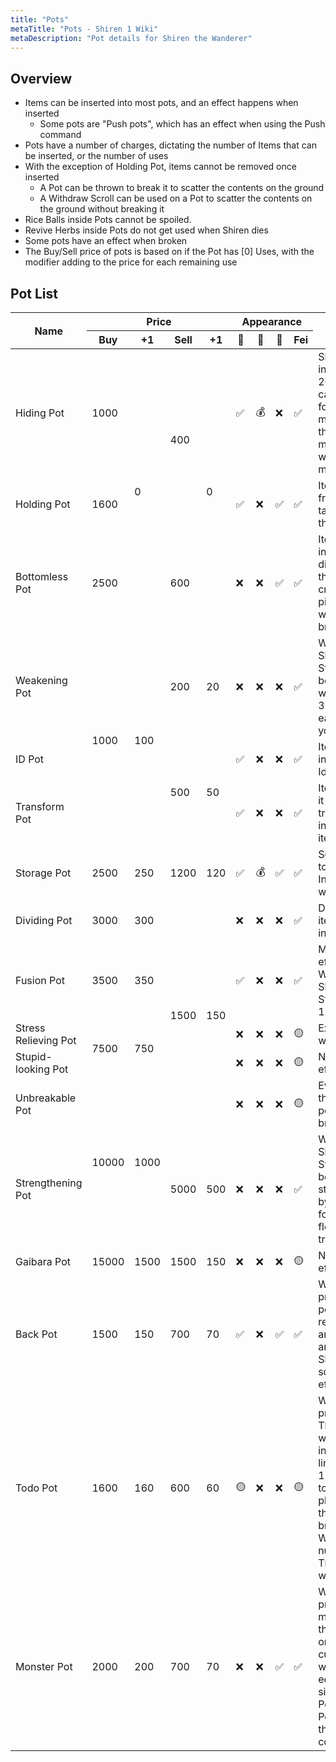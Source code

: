 ```yaml
---
title: "Pots"
metaTitle: "Pots - Shiren 1 Wiki"
metaDescription: "Pot details for Shiren the Wanderer"
---
```


## Overview

- Items can be inserted into most pots, and an effect happens when inserted
  - Some pots are "Push pots", which has an effect when using the Push command
- Pots have a number of charges, dictating the number of Items that can be inserted,
  or the number of uses
- With the exception of Holding Pot, items cannot be removed once inserted
  - A Pot can be thrown to break it to scatter the contents on the ground
  - A Withdraw Scroll can be used on a Pot to scatter the contents on the ground
  without breaking it
- Rice Balls inside Pots cannot be spoiled.
- Revive Herbs inside Pots do not get used when Shiren dies
- Some pots have an effect when broken
- The Buy/Sell price of pots is based on if the Pot has [0] Uses, with the modifier
  adding to the price for each remaining use

## Pot List

<table class="itemListCentered">
  <thead>
    <tr>
      <th rowspan="2">Name</th>
      <th colspan="4">Price</th>
      <th colspan="4">Appearance</th>
      <th rowspan="2">Notes</th>
    </tr>
    <tr>
      <th>Buy</td>
      <th>+1</td>
      <th>Sell</td>
      <th>+1</td>
      <th>🗻</td>
      <th>📜</td>
      <th>🍖</td>
      <th>Fei</td>
    </tr>
  <thead>
  <tbody>
    <tr>
      <td class="priceTableName">Hiding Pot</td>
      <td>1000</td>
      <td rowspan="3">0</td>
      <td rowspan="2">400</td>
      <td rowspan="3">0</td>
      <td>✅</td>
      <td>💰</td>
      <td>❌</td>
      <td>✅</td>
      <td class="leftText">Shiren hides in the pot for 20 turns and cannot be found
      by monsters. If thrown at a monster, it will trap the monster</td>
    </tr>
    <tr>
      <td class="priceTableName">Holding Pot</td>
      <td>1600</td>
      <td>✅</td>
      <td>❌</td>
      <td>✅</td>
      <td>✅</td>
      <td class="leftText">Items can freely be taken out of the Pot</td>
    </tr>
    <tr>
      <td class="priceTableName">Bottomless Pot</td>
      <td>2500</td>
      <td>600</td>
      <td>❌</td>
      <td>❌</td>
      <td>✅</td>
      <td>✅</td>
      <td class="leftText">Items placed in it will disappear. If thrown, it will
      create a pitfall trap where it broke.</td>
    </tr>
    <tr>
      <td class="priceTableName">Weakening Pot</td>
      <td rowspan="3">1000</td>
      <td rowspan="3">100</td>
      <td>200</td>
      <td>20</td>
      <td>❌</td>
      <td>❌</td>
      <td>❌</td>
      <td>✅</td>
      <td class="leftText">Weapons, Shields, and Staves will be weakened by 3 points
      for each floor you travel.</td>
    </tr>
    <tr>
      <td class="priceTableName">ID Pot</td>
      <td rowspan="2">500</td>
      <td rowspan="2">50</td>
      <td>✅</td>
      <td>❌</td>
      <td>❌</td>
      <td>✅</td>
      <td class="leftText">Items placed in it become Identified</td>
    </tr>
    <tr>
      <td class="priceTableName">Transform Pot</td>
      <td>✅</td>
      <td>❌</td>
      <td>❌</td>
      <td>✅</td>
      <td class="leftText">Items placed it will transform into another item</td>
    </tr>
    <tr>
      <td class="priceTableName">Storage Pot</td>
      <td>2500</td>
      <td>250</td>
      <td>1200</td>
      <td>120</td>
      <td>✅</td>
      <td>💰</td>
      <td>✅</td>
      <td>✅</td>
      <td class="leftText">Sends item to the Valley Inn warehouse</td>
    </tr>
    <tr>
      <td class="priceTableName">Dividing Pot</td>
      <td>3000</td>
      <td>300</td>
      <td rowspan="5">1500</td>
      <td rowspan="5">150</td>
      <td>❌</td>
      <td>❌</td>
      <td>❌</td>
      <td>✅</td>
      <td class="leftText">Duplicates items placed in it</td>
    </tr>
    <tr>
      <td class="priceTableName">Fusion Pot</td>
      <td>3500</td>
      <td>350</td>
      <td>✅</td>
      <td>❌</td>
      <td>❌</td>
      <td>✅</td>
      <td class="leftText">Merges effects of Weapons, Shields, Staves into 1.</td>
    </tr>
    <tr>
      <td class="priceTableName">Stress Relieving Pot</td>
      <td rowspan="2">7500</td>
      <td rowspan="2">750</td>
      <td>❌</td>
      <td>❌</td>
      <td>❌</td>
      <td>🟡</td>
      <td class="leftText">Explodes when broken</td>
    </tr>
    <tr>
      <td class="priceTableName">Stupid-looking Pot</td>
      <td>❌</td>
      <td>❌</td>
      <td>❌</td>
      <td>🟡</td>
      <td class="leftText">No special effects</td>
    </tr>
    <tr>
      <td class="priceTableName">Unbreakable Pot</td>
      <td rowspan="2">10000</td>
      <td rowspan="2">1000</td>
      <td>❌</td>
      <td>❌</td>
      <td>❌</td>
      <td>🟡</td>
      <td class="leftText">Even when thrown, this pot does not break</td>
    </tr>
    <tr>
      <td class="priceTableName">Strengthening Pot</td>
      <td>5000</td>
      <td>500</td>
      <td>❌</td>
      <td>❌</td>
      <td>❌</td>
      <td>✅</td>
      <td class="leftText">Weapons, Shields, and Staves will be strengthened by
      1 point for each floor you travel.</td>
    </tr>
    <tr>
      <td class="priceTableName">Gaibara Pot</td>
      <td>15000</td>
      <td>1500</td>
      <td>1500</td>
      <td>150</td>
      <td>❌</td>
      <td>❌</td>
      <td>❌</td>
      <td>🟡</td>
      <td class="leftText">No special effects</td>
    </tr>
    <tr class="highlightLightblue">
      <td>Back Pot</td>
      <td>1500</td>
      <td>150</td>
      <td>700</td>
      <td>70</td>
      <td>✅</td>
      <td>❌</td>
      <td>✅</td>
      <td>✅</td>
      <td class="leftText">When pressed this pot will restore HP, and Strength and
      restore Shiren from some status effects</td>
    </tr>
    <tr class="highlightLightblue">
      <td class="priceTableName">Todo Pot</td>
      <td>1600</td>
      <td>160</td>
      <td>600</td>
      <td>60</td>
      <td>🟡</td>
      <td>❌</td>
      <td>❌</td>
      <td>🟡</td>
      <td class="leftText">When pressed, a Thief Todo will shoot out in a straight
      line and grab 1 item it touches and places it into the pot. If broken or Withdrawn,
      a number of Thief Todos will appear.</td>
    </tr>
    <tr class="highlightLightblue">
      <td class="priceTableName">Monster Pot</td>
      <td>2000</td>
      <td>200</td>
      <td>700</td>
      <td>70</td>
      <td>❌</td>
      <td>❌</td>
      <td>✅</td>
      <td>✅</td>
      <td class="leftText">When pressed, monsters that spawn on the current floor
      will appear equal to the size of the Pot. If the Pot breaks, they will be confused.</td>
    </tr>
  </tbody>
</table>

